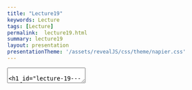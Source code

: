 ```yaml
---
title: "Lecture19"
keywords: Lecture
tags: [Lecture]
permalink:  lecture19.html
summary: lecture19
layout: presentation
presentationTheme: '/assets/revealJS/css/theme/napier.css' 
---
```


<section data-markdown data-separator="^\n---\n$" data-separator-vertical="^\n--\n$">
<textarea data-template>

# Lecture 19 - Performance Optimisation
### SET09121 - Games Engineering

<br><br>
Thomas Methven
<br>
(Original material by Kevin Chalmers and Sam Serrels)

School of Computing. Edinburgh Napier University


---

# What is Performance Optimisation?

- Optimisation is about making the best use of a resource.
- Optimisation in software is about making best use of our computer hardware resource(s).
- There are different areas we can optimise for in software, but we will focus on performance.
- Performance is about getting the most work done in the shortest amount of time with our computing resource.
- Therefore, in a game, we are worried about:
    -  producing a frame in a reasonable time (typically 16.6ms) 
    -  performing the most work possible in that time to give a good gameplay experience.
- We are going to look at code level concerns mainly. Turning down update frequencies of systems is another strategy.


---

# Premature Optimisation

 Two famous quotes by Donald Knuth:
- "We should forget about small efficiencies, say about 97% of the time: premature optimization is the root of all evil. Yet we should not pass up our opportunities in that critical 3%."
- "In established engineering disciplines a 12% improvement, easily obtained, is never considered marginal and I believe the same viewpoint should prevail in software engineering."

---

# Premature Optimisation

Basically, Knuth argues that we should not let performance considerations determine the design of our code -  it makes the code more difficult to work with.

I think a good rule for the module is -  get your game working first; then worry about extra features and performance optimisation.

A good approach is to design-build-measure-optimise. 


---

# The 80/20 Rule

- You might have heard of this...
- Pareto Principle (or 80/20 rule) states that 80% of output comes from 20% of input.
- Applied to programming, we can say that 80% of processor time will happen in 20% of our code.
- It does make sense -  loops normally are the biggest area of computation in your application.


 ![image](assets/images/80-20.jpg) <!-- .element width="60%"  -->

---

# What are we interested in?

- There are two areas we can focus on to improve program performance for our games.
- **CPU utilisation**:
 - How well are we using the processor? Is it doing work it doesn't need to?
- **Memory usage**
 - Is memory effectively accessible to the processor? Is the processor waiting too long to do memory operations?
- We will focus on these two areas, looking at best-practice on the CPU and memory usage.
- There are many more techniques and tricks we can use, but normally they come down to these same two areas.




---

# First big trick

Release mode and run without debug

- Some student's don't understand that a program can execute outside Visual Studio.
- More don't realise that Visual Studio hooks into an application.
- Also, debug builds add extra code to interrogate state -  this slows down programs.
- So, don't do it in final builds.


 ![image](assets/images/run-no-debug.JPG)


---

# Second big trick 

Avoid I/O or do it better

- During debugging, we often output values to the console to check behaviour.
- I/O like this is very slow, requiring your program to interact with the OS and present data.
- You should avoid this I/O as far as possible in final builds.
- **IF you must have I/O**, then follow some rules to make things faster:
    - Don't use C++ I/O (`cin` and `cout`) -  these are slow because of error checking.
    - Don't use the C++ end-of-line terminator (`endl`) as this also flushes a stream, which is slow.
    - Do use C-style I/O (from the `cstdio` header) such as `printf`, etc. These are low-level and faster.


---

# Metrics

- Let's define metrics that allow us to talk about performance .
- FPS: Frames-Per-Second. 
    - The key measure most gamers like to talk about. The typical FPS displayed is **average** the number of frames processes per second. 
- Frame Time:  
    - This is actually what we are interested in. How long does it take the game to produce and render a **single** frame? Typically we aim for 16.7ms (60FPS) or 33.3ms (30FPS).
- Speedup
    -  When we make an improvement we need to understand what that improvement is. Speedup is the calculation of the original time against the new time. It is calculated as $S=\frac{original}{new}$.


---

## Step 1 - Only process what you need


---

# Alive Flag

- The first tactic we can use to improve processing is to flag if processing something can be skipped.
- An alive flag is a typical technique to indicate that an object should not be processed.
- This can be extended into other parts of the system:
    - If entity in base for example.
```cpp
if (alive) {
    DoSuperExpensiveOperation();
}
...
if (health == 0) {
    alive = false;
}
```


---

# Object Pool

- Object creation and destruction is very expensive.
- It involves memory allocation, function calls, grabbing bits and pieces, maybe loading content.
- It can also lead to objects being scattered around memory -  expensive to jump around.
- An object pool fixes that (especially when combined with alive flags):
    - Allocate max number of objects required.
    - When a new object is needed grab from allocated pool and set necessary values.
    - When finished, flag as not-alive and give back to pool.


---

# Dirty Flag

- Some game data is processed each frame to allow our game to have a dynamic nature.
- However, a lot of data only changes in some circumstances.
    - For example, the player only moves when the user controls them.
- Rather than reprocess certain data every frame, we can use the dirty flag to say that data should be reprocessed that frame.

```cpp
if (player moved) {
    Change position in primary data
    Set dirty flag on primary data
}
...
if (dirty flag is true) {
    Process secondary data (expensive)
    Set dirty flag to false
}
```

---

## Step 2 - Only draw what is visible


---

# Visible Flag

- Rendering to the screen is one of the most expensive processes in games.
    - It's why we have dedicated graphics hardware.
- We can use our flag technique to determine if an object is visible and therefore should be rendered.
- This allows us to hide objects/turn off their rendering when we want.
- It also allows us to add objects that should not be rendered.
    - Remember - what you see when playing a game isn't all that is there.

```cpp
    if (visible)
    {
        Render object (expensive)
    }
```


---

# Spatial Partitioning

- Another question is whether an object is even on screen.
- Spatial partitioning allows us to divide the world up so we only render the parts that are visible.
- Also used for collision detection optimisation.

![image](assets/images/spatial-partition.png) <!-- .element width="80%"  -->


---

# Example - Horizon Zero Dawn

<video class="middle" width="960" height="540" loop autoplay>
  <source src="assets/videos/horizon.mp4" type="video/mp4">
</video>


---

## Step 3 - Think about your memory

---

# Memory

Allocate Your Required Memory First
- We have mentioned this a few times now.
- If you are used to the Java and C\# model of just calling `new` randomly in your code -  stop and think.
- Memory allocation (and subsequent deallocation) is expensive on the free store.
- Try and allocate everything you need at the start of a level or the game. Then it is there and you can access it uniformly.
- Data is also near similar data -  this allows quick processing of blocks during similar operations.


---

# `constexpr` What You Can

- `const` values are typically replaced by the actual value in compiled code.
    - Less lookup time.
- `constexpr` values are replaced, and can be calculated at compile time.
    - So you can produce certain functions that are compile time processed.
- Compile time means the code is not processed during runtime.

```cpp
constexpr int N = 1000;

constexpr int factorial(int n)
{
    return n <= 1 ? 1 : (n * factorial(n - 1));
}

//compiler does this!
constexpr int Nfav = factorial(N); 

```

---

# Memory Alignment and Cache Coherence
- We talked about this during our memory and resource management lectures.
- Memory alignment means that data is aligned in memory, allowing the minimal reads to occur to access the data we need.
- For cache coherency we discussed the difference in processing a multi-dimensional array using different indices, due to memory layout. For example, the first `for` loop below is faster than the second.

```cpp
for (int i=0; i < 32; i++)
    for (int j=0; j < 32; j++)
        total += myArray[i][j];

for (int i=0; i < 32; i++)
    for (int j=0; j < 32; j++)
        total += myArray[j][i];
```


---

# Optimise Multi-dimensional Arrays

- As stated, memory is organised so the second dimension is the one that matches sequential layout.
- When we do need to transition across the first dimension, we need to help the compiler and processor.
- Wasting some memory by having the outer dimension as a power-of-two helps.
- The processor and compiler can make optimised jumps and do so without a multiply (bitshift operations are fast).

```cpp
    int N[80][25];
    int N_optimised[80][32];
```


---

## Step 4 - Use tools to find slow bits


---

# Finding Hot Paths -  Using Tools

Tools do a good job of finding code that is slowing things down.


![image](assets/images/hot-path.png) <!-- .element width="80%"  -->


---

# Bottlenecks

- The key aim with tools is bottleneck identification.
- Once you find a bit of your code that is impacting performance, you need to identify what, if anything, can be done about it.
- Often, these bottlenecks are loops that are processing lots of data.
- Even a small tweak here can make all the difference.


 ![image](assets/images/bottleneck.jpg)


---

# Algorithmic Analysis

- And this is where algorithmic analysis can come in.
- Abstractly measuring your algorithms, finding more efficient algorithms, and optimising the algorithms you have is important.
- See your Algorithms and Data Structures material for more insight.


 ![image](assets/images/alg-analysis.jpg)


---

## Step 5 - Optimise function calls


---

# Function Calls Cost

- Function calls have a cost associated with them.
- Two things have to happen.
    1.  Set up the parameters on the stack -  copy data.
    2.  Jump to the new code position.
- On return there is a jump back again.


 ![image](assets/images/function-call.png) <!-- .element width="25%"  -->


---

# `inline` Function Calls

- One of the first optimisations we can do for functions is inlining.
- An `inline` function is one we have asked the compiler to replace the function call with the actual code.
- For small functions this is good -  avoid functions.
- For big functions not so much -  larger executables.
- However, it depends on the frequency the function is called.


```cpp
    inline int add(int x, int y)
    {
        return x + y;
    }
```


---

# `static` Local Functions

- A `static` function is one that exists within a certain context or
    scope (e.g. class scope).

- If a function is `static` in a C++ code file, the compiler knows it
    can try and optimise it without affecting external code.

- Effectively, rearranging and possible inlining can occur, speeding
    up the program.

```cpp
    static int add(int x, int y)
    {
        return x + y;
    }
```


---

# `virtual` Function Calls

- `virtual` functions have an additional cost.
- A `virtual` function call involves a lookup on the object to determine which function to call.
- Effectively we are double jumping in this instance.


 ![image](assets/images/virtual-function.png)


---

# Exceptions are the Enemy

- If you are from a Java or C\# background you are probably used to using exception calls.
    - `try` and `catch` statements.
- C++ also uses exception statements.
- However, an exception catch is very expensive -  sometimes **thousands of instructions**.
- A better technique is to set a flag that can be tested.
    - This is the standard C model -  using a `get_error` function.

---

# `noexcept` What You Can

- The `noexcept` keyword can be applied to a function to indicate it won't throw an exception.
- This serves two purposes:
    1.  The compiler can optimise the code as it knows no exception to be thrown.
    2.  The function won't throw an exception externally -  allows isolation of an exception.

```cpp
    class my_class
    {
    public:
        void do_work() noexcept
        {
            // Do something
        }
    };
```


---

#  `const` What You Can

- Basically the rules same as `noexcept`.
- A `const` method is one that will not change the object.
- Therefore the compiler can optimise the code based on access again.

```cpp
    class my_class
    {
    public:
        void do_work() const
        {
            // Do something
        }
    };
```

---

## Step 6 - Use low-level techniques


---

#  Avoid Branching

- A branch (an `if` statement of loop) has a cost to check and a cost to jump.
- The jump cost might be unavoidable.
- However, do you need the `else`? This is a second jump that might be unnecessary.

```cpp
    if (alive)
    {
        // Do work
    }
    ...
    if (what)
    {
        // Do work
    }
    else
    {
        // Do work
    }
```



---

# Write Better `for` Loops

- For loops are one of the most expensive parts of your application due to the number of iterations.
- They are also one of the best places to optimise -  we will look at parallelisation here also.
- One particular point is avoiding doing work that the loop statement can do -  such as the indexer.

```cpp
    // Multiply every iteration
    for (int i = 0; i < 10; ++i)
        cout << i * 10 << endl;

    // Add every iteration
    for (int i = 0; i < 100; i += 10)
        cout << i << endl;
```

---

# Use Bitwise Operators When You Can

- Remembering that the CPU works in binary can be beneficial.
- Certain operations can be done using bitshift, bitwise and, and bitwise or.
- These operations are much faster than a multiply, equality, etc.

```cpp
    x = y * 8;
    x = y << 3;
```



---

# Write Some Assembly

- **FOR THE BRAVE!**
- The compiler will do its best to produce optimised code.
- However, it is not also going to do it as well as some hand-tuned code.
- There are tricks that can be done in assembly that will allow you to gain those few precious cycles each frame.


---

## Step 7 - Use more cores!!!


---

# Just Throw Some Threads at the Problem!?

- A simple solution may be to use more of the hardware.
- Multi-core means running multiples parts of the program at once is an option.
- There are different techniques: OpenMP, parallel execution (C++17), and compiler specific options for `for` loops are easy wins.

```cpp    parallel_for(size_t(0), size, &(size_t i)
    {
        do_work(i);
    });
```


---

# Cost of Threads

- Threads do have a cost.
- Each thread uses CPU time as well as needing about 1MB of memory.
- For the CPU to switch between threads, a number of operations have to happen. This is very expensive.
- It gets worse when the thread switches core.
- If you can, mapping threads to hardware can make your life easier.
- Generally using no more threads than you can physically support is a good rule.


---

# Don't Lock it Down

- Some of you will do Concurrent and Parallel Systems next year!
- This module uses synchronous behaviour to manage concurrency.
- Anything involving locking one thread from progress is very expensive.
- Also, locking means no work being done.
- Aim to have asynchronous tasks which you wait for all to complete -  this will allow best performance.


---

## Summary


---

# Summary

- We've looked at a number of techniques for optimisation, and there are many more.
- Some of these techniques are C and C++ specific, although many can be used across languages.
- Being thoughtful when writing code can be useful.
- But basically, use tools to find issues and try and fix them.
- Parallelisation is a good solution to performance problems... if you do it correctly.
- We have a module in fourth year that examines this.
